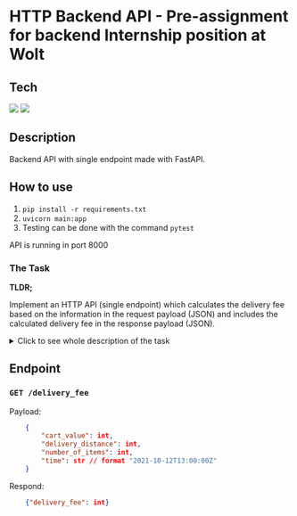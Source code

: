#  HTTP Backend API - Pre-assignment for backend Internship position at Wolt

## Tech

<img src="https://img.shields.io/badge/Python-FFD43B?style=for-the-badge&
logo=python&logoColor=blue">
<img src="https://img.shields.io/badge/fastapi-109989?style=for-the-badge&logo=FASTAPI&logoColor=white">


## Description

Backend API with single endpoint made with FastAPI. 

##  How to use
1. `pip install -r requirements.txt`
2. `uvicorn main:app`
3. Testing can be done with the command `pytest`

API is running in port 8000

### The Task

**TLDR;**

Implement an HTTP API (single endpoint) which calculates the delivery fee based on the information in the request payload (JSON) and includes the calculated delivery fee in the response payload (JSON).

<details>
<summary>Click to see whole description of the task</summary>
Your task is to build an HTTP API which could be used for calculating the delivery fee.

Please implement your solution in either **Python, Kotlin or Scala**. Feel free to use libraries / frameworks.

**Note that your technology choice here defines the scope the possible technical interview and your focus area if starting to work at Wolt 😊**


### Specification
Implement an HTTP API (single endpoint) which calculates the delivery fee based on the information in the request payload (JSON) and includes the calculated delivery fee in the response payload (JSON).

#### Request
Example: 
```json
{"cart_value": 790, "delivery_distance": 2235, "number_of_items": 4, "time": "2021-10-12T13:00:00Z"}
```

##### Field details

| Field             | Type  | Description                                                           | Example value                             |
|:---               |:---   |:---                                                                   |:---                                       |
|cart_value         |Integer|Value of the shopping cart __in cents__.                               |__790__ (790 cents = 7.90€)                |
|delivery_distance  |Integer|The distance between the store and customer’s location __in meters__.  |__2235__ (2235 meters = 2.235 km)          |
|number_of_items    |Integer|The __number of items__ in the customer's shopping cart.               |__4__ (customer has 4 items in the cart)   |
|time               |String |Order time in [ISO format](https://en.wikipedia.org/wiki/ISO_8601).    |__2021-01-16T13:00:00Z__                   |

#### Response
Example:
```json
{"delivery_fee": 710}
```

##### Field details

| Field         | Type  | Description                           | Example value             |
|:---           |:---   |:---                                   |:---                       |
|delivery_fee   |Integer|Calculated delivery fee __in cents__.  |__710__ (710 cents = 7.10€)|

</details>


## Endpoint

### `GET /delivery_fee`

Payload:
```json
	{
		"cart_value": int,
		"delivery_distance": int,
		"number_of_items": int,
		"time": str // format "2021-10-12T13:00:00Z"
	}
```
Respond:
```json
	{"delivery_fee": int}
```
